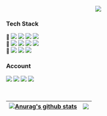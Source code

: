 <p align=center>
 <img src="https://capsule-render.vercel.app/api?type=waving&color=DECBF7&fontColor=ffffff&height=300&section=header&text=Nahyun%20Cho&fontSize=90"/>
</p>

<h3> Tech Stack </h3>
<p>
🥇  <img src="https://img.shields.io/badge/java-007396?style=flat-square&logo=java&logoColor=white"> </a>
 <img src="https://img.shields.io/badge/Python-3766AB?style=flat-square&logo=Python&logoColor=white"/></a>
 <img src="https://img.shields.io/badge/HTML5-E34F26?style=flat-square&logo=HTML5&logoColor=white"/></a>
 <img src="https://img.shields.io/badge/JavaScript-F7DF1E?style=flat-square&logo=JavaScript&logoColor=white"/></a>
 <br>
🥈  <img src="https://img.shields.io/badge/Android-3DDC84?style=flat-square&logo=Android&logoColor=white"/></a>
 <img src="https://img.shields.io/badge/MySQL-4479A1?style=flat-square&logo=MySQL&logoColor=white"/></a> 
 <img src="https://img.shields.io/badge/Oracle DB-F80000?style=flat-square&logo=Oracle&logoColor=white"/></a>
 <img src="https://img.shields.io/badge/Node.js-339933?style=flat-square&logo=Node.js&logoColor=white"></a>
<br>
 🥉  <img src="https://img.shields.io/badge/django%20-44B78B?style=flat-square&logo=django&logoColor=white"/></a>
 <img src="https://img.shields.io/badge/Spring-6DB33F?style=flat-square&logo=spring&logoColor=white"> </a>
 <img src="https://img.shields.io/badge/React-61dafb?style=flat-square&logo=react&logoColor=white"> </a>
<br>
</p>
<h3> Account </h3>
<a href="https://www.instagram.com/c_04.nh/"><img src="https://img.shields.io/badge/Instagram-E4405F?style=flat-square&logo=Instagram&logoColor=white"/></a> 
<a href="https://m.facebook.com/profile.php"><img src="https://img.shields.io/badge/Facebook-1877F2?style=flat-square&logo=Facebook&logoColor=white"/></a>
<a href="https://www.notion.so/eufonia/POTFOLIO-d91e46f653c74a578fd589006f9b9b91"><img src="https://img.shields.io/badge/Notion-000000?style=flat-square&logo=Notion&logoColor=white"/></a>
<a href="https://eufonia.tistory.com/"><img src="https://img.shields.io/badge/Tistory-F5F5F5?style=flat-square&logo=Tistory&logoColor=black"/></a>

</br>
</br>
</br>
     
| <a href="https://github.com/anuraghazra/github-readme-stats"><img align="center" src="https://github-readme-stats.vercel.app/api?username=c04nh&show_icons=true&include_all_commits=true&theme=brufy&hide_border=true" alt="Anurag's github stats" /></a> | <a href="https://github.com/anuraghazra/github-readme-stats"><img align="center" src="https://github-readme-stats.vercel.app/api/top-langs/?username=c04nh&layout=compact&langs_count=8&theme=brufy&hide_border=true" /></a> | 
| ------------- | ------------- |
